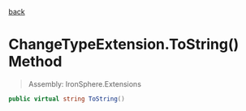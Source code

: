 ﻿

[back](/IronSphere.Extensions/types/ChangeTypeExtension)

# ChangeTypeExtension.ToString() Method

> Assembly: IronSphere.Extensions

```csharp
public virtual string ToString()
```



 